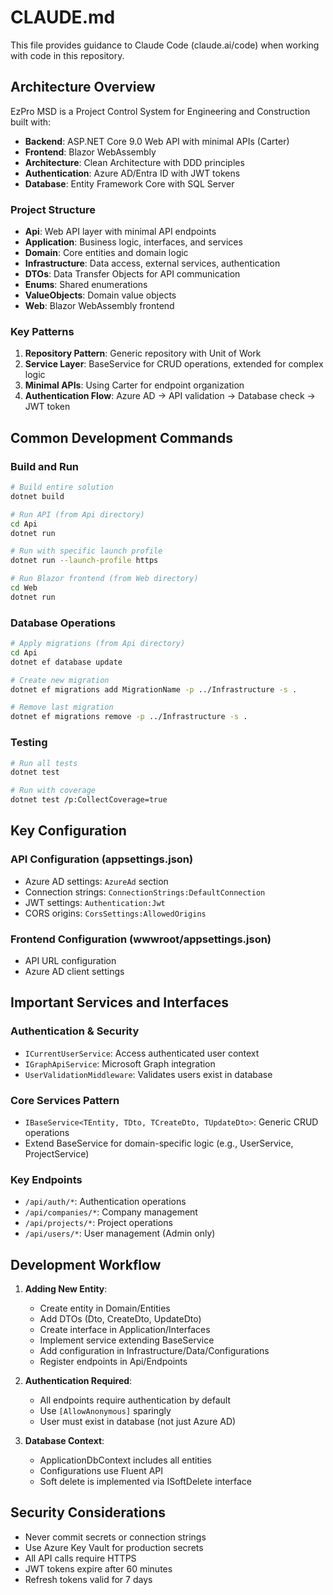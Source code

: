 # CLAUDE.md

This file provides guidance to Claude Code (claude.ai/code) when working with code in this repository.

## Architecture Overview

EzPro MSD is a Project Control System for Engineering and Construction built with:
- **Backend**: ASP.NET Core 9.0 Web API with minimal APIs (Carter)
- **Frontend**: Blazor WebAssembly
- **Architecture**: Clean Architecture with DDD principles
- **Authentication**: Azure AD/Entra ID with JWT tokens
- **Database**: Entity Framework Core with SQL Server

### Project Structure

- **Api**: Web API layer with minimal API endpoints
- **Application**: Business logic, interfaces, and services
- **Domain**: Core entities and domain logic
- **Infrastructure**: Data access, external services, authentication
- **DTOs**: Data Transfer Objects for API communication
- **Enums**: Shared enumerations
- **ValueObjects**: Domain value objects
- **Web**: Blazor WebAssembly frontend

### Key Patterns

1. **Repository Pattern**: Generic repository with Unit of Work
2. **Service Layer**: BaseService<T> for CRUD operations, extended for complex logic
3. **Minimal APIs**: Using Carter for endpoint organization
4. **Authentication Flow**: Azure AD → API validation → Database check → JWT token

## Common Development Commands

### Build and Run

```bash
# Build entire solution
dotnet build

# Run API (from Api directory)
cd Api
dotnet run

# Run with specific launch profile
dotnet run --launch-profile https

# Run Blazor frontend (from Web directory)
cd Web
dotnet run
```

### Database Operations

```bash
# Apply migrations (from Api directory)
cd Api
dotnet ef database update

# Create new migration
dotnet ef migrations add MigrationName -p ../Infrastructure -s .

# Remove last migration
dotnet ef migrations remove -p ../Infrastructure -s .
```

### Testing

```bash
# Run all tests
dotnet test

# Run with coverage
dotnet test /p:CollectCoverage=true
```

## Key Configuration

### API Configuration (appsettings.json)
- Azure AD settings: `AzureAd` section
- Connection strings: `ConnectionStrings:DefaultConnection`
- JWT settings: `Authentication:Jwt`
- CORS origins: `CorsSettings:AllowedOrigins`

### Frontend Configuration (wwwroot/appsettings.json)
- API URL configuration
- Azure AD client settings

## Important Services and Interfaces

### Authentication & Security
- `ICurrentUserService`: Access authenticated user context
- `IGraphApiService`: Microsoft Graph integration
- `UserValidationMiddleware`: Validates users exist in database

### Core Services Pattern
- `IBaseService<TEntity, TDto, TCreateDto, TUpdateDto>`: Generic CRUD operations
- Extend BaseService for domain-specific logic (e.g., UserService, ProjectService)

### Key Endpoints
- `/api/auth/*`: Authentication operations
- `/api/companies/*`: Company management
- `/api/projects/*`: Project operations
- `/api/users/*`: User management (Admin only)

## Development Workflow

1. **Adding New Entity**:
   - Create entity in Domain/Entities
   - Add DTOs (Dto, CreateDto, UpdateDto)
   - Create interface in Application/Interfaces
   - Implement service extending BaseService
   - Add configuration in Infrastructure/Data/Configurations
   - Register endpoints in Api/Endpoints

2. **Authentication Required**:
   - All endpoints require authentication by default
   - Use `[AllowAnonymous]` sparingly
   - User must exist in database (not just Azure AD)

3. **Database Context**:
   - ApplicationDbContext includes all entities
   - Configurations use Fluent API
   - Soft delete is implemented via ISoftDelete interface

## Security Considerations

- Never commit secrets or connection strings
- Use Azure Key Vault for production secrets
- All API calls require HTTPS
- JWT tokens expire after 60 minutes
- Refresh tokens valid for 7 days